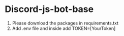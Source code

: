 # Discord-js-bot-base
1. Please download the packages in requirements.txt
2. Add .env file and inside add TOKEN=[YourToken]

